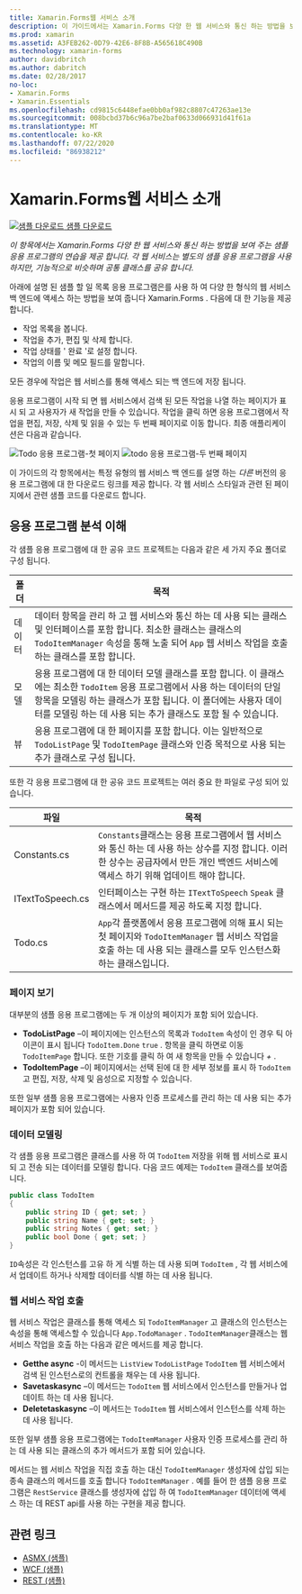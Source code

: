 ```yaml
---
title: Xamarin.Forms웹 서비스 소개
description: 이 가이드에서는 Xamarin.Forms 다양 한 웹 서비스와 통신 하는 방법을 보여 주는 샘플 응용 프로그램의 연습을 제공 합니다. 각 웹 서비스는 별도의 샘플 응용 프로그램을 사용 하지만, 기능적으로 비슷하며 공통 클래스를 공유 합니다.
ms.prod: xamarin
ms.assetid: A3FEB262-0D79-42E6-8F8B-A565618C490B
ms.technology: xamarin-forms
author: davidbritch
ms.author: dabritch
ms.date: 02/28/2017
no-loc:
- Xamarin.Forms
- Xamarin.Essentials
ms.openlocfilehash: cd9815c6448efae0bb0af982c8807c47263ae13e
ms.sourcegitcommit: 008bcbd37b6c96a7be2baf0633d066931d41f61a
ms.translationtype: MT
ms.contentlocale: ko-KR
ms.lasthandoff: 07/22/2020
ms.locfileid: "86938212"
---
```

# <a name="xamarinforms-web-services-introduction"></a>Xamarin.Forms웹 서비스 소개

[![샘플 다운로드](~/media/shared/download.png) 샘플 다운로드](https://docs.microsoft.com/samples/xamarin/xamarin-forms-samples/webservices-todorest)

_이 항목에서는 Xamarin.Forms 다양 한 웹 서비스와 통신 하는 방법을 보여 주는 샘플 응용 프로그램의 연습을 제공 합니다. 각 웹 서비스는 별도의 샘플 응용 프로그램을 사용 하지만, 기능적으로 비슷하며 공통 클래스를 공유 합니다._

아래에 설명 된 샘플 할 일 목록 응용 프로그램은를 사용 하 여 다양 한 형식의 웹 서비스 백 엔드에 액세스 하는 방법을 보여 줍니다 Xamarin.Forms . 다음에 대 한 기능을 제공 합니다.

- 작업 목록을 봅니다.
- 작업을 추가, 편집 및 삭제 합니다.
- 작업 상태를 ' 완료 '로 설정 합니다.
- 작업의 이름 및 메모 필드를 말합니다.

모든 경우에 작업은 웹 서비스를 통해 액세스 되는 백 엔드에 저장 됩니다.

응용 프로그램이 시작 되 면 웹 서비스에서 검색 된 모든 작업을 나열 하는 페이지가 표시 되 고 사용자가 새 작업을 만들 수 있습니다. 작업을 클릭 하면 응용 프로그램에서 작업을 편집, 저장, 삭제 및 읽을 수 있는 두 번째 페이지로 이동 합니다. 최종 애플리케이션은 다음과 같습니다.

![Todo 응용 프로그램-첫 페이지 ](introduction-images/app-example-1.png)
 ![ todo 응용 프로그램-두 번째 페이지](introduction-images/app-example-2.png)

이 가이드의 각 항목에서는 특정 유형의 웹 서비스 백 엔드를 설명 하는 *다른* 버전의 응용 프로그램에 대 한 다운로드 링크를 제공 합니다. 각 웹 서비스 스타일과 관련 된 페이지에서 관련 샘플 코드를 다운로드 합니다.

## <a name="understand-the-application-anatomy"></a>응용 프로그램 분석 이해

각 샘플 응용 프로그램에 대 한 공유 코드 프로젝트는 다음과 같은 세 가지 주요 폴더로 구성 됩니다.

|폴더|목적|
|--- |--- |
|데이터|데이터 항목을 관리 하 고 웹 서비스와 통신 하는 데 사용 되는 클래스 및 인터페이스를 포함 합니다. 최소한 클래스는 클래스의 `TodoItemManager` 속성을 통해 노출 되어 `App` 웹 서비스 작업을 호출 하는 클래스를 포함 합니다.|
|모델|응용 프로그램에 대 한 데이터 모델 클래스를 포함 합니다. 이 클래스에는 최소한 `TodoItem` 응용 프로그램에서 사용 하는 데이터의 단일 항목을 모델링 하는 클래스가 포함 됩니다. 이 폴더에는 사용자 데이터를 모델링 하는 데 사용 되는 추가 클래스도 포함 될 수 있습니다.|
|뷰|응용 프로그램에 대 한 페이지를 포함 합니다. 이는 일반적으로 `TodoListPage` 및 `TodoItemPage` 클래스와 인증 목적으로 사용 되는 추가 클래스로 구성 됩니다.|

또한 각 응용 프로그램에 대 한 공유 코드 프로젝트는 여러 중요 한 파일로 구성 되어 있습니다.

|파일|목적|
|--- |--- |
|Constants.cs|`Constants`클래스는 응용 프로그램에서 웹 서비스와 통신 하는 데 사용 하는 상수를 지정 합니다. 이러한 상수는 공급자에서 만든 개인 백엔드 서비스에 액세스 하기 위해 업데이트 해야 합니다.|
|ITextToSpeech.cs|인터페이스는 구현 하는 `ITextToSpeech` `Speak` 클래스에서 메서드를 제공 하도록 지정 합니다.|
|Todo.cs|`App`각 플랫폼에서 응용 프로그램에 의해 표시 되는 첫 페이지와 `TodoItemManager` 웹 서비스 작업을 호출 하는 데 사용 되는 클래스를 모두 인스턴스화하는 클래스입니다.|

### <a name="view-pages"></a>페이지 보기

대부분의 샘플 응용 프로그램에는 두 개 이상의 페이지가 포함 되어 있습니다.

- **TodoListPage** –이 페이지에는 인스턴스의 목록과 `TodoItem` 속성이 인 경우 틱 아이콘이 표시 됩니다 `TodoItem.Done` `true` . 항목을 클릭 하면로 이동 `TodoItemPage` 합니다. 또한 기호를 클릭 하 여 새 항목을 만들 수 있습니다 *+* .
- **TodoItemPage** –이 페이지에서는 선택 된에 대 한 세부 정보를 표시 하 `TodoItem` 고 편집, 저장, 삭제 및 음성으로 지정할 수 있습니다.

또한 일부 샘플 응용 프로그램에는 사용자 인증 프로세스를 관리 하는 데 사용 되는 추가 페이지가 포함 되어 있습니다.

### <a name="model-the-data"></a>데이터 모델링

각 샘플 응용 프로그램은 클래스를 사용 하 여 `TodoItem` 저장을 위해 웹 서비스로 표시 되 고 전송 되는 데이터를 모델링 합니다. 다음 코드 예제는 `TodoItem` 클래스를 보여줍니다.

```csharp
public class TodoItem
{
    public string ID { get; set; }
    public string Name { get; set; }
    public string Notes { get; set; }
    public bool Done { get; set; }
}
```

`ID`속성은 각 인스턴스를 고유 하 게 식별 하는 데 사용 되며 `TodoItem` , 각 웹 서비스에서 업데이트 하거나 삭제할 데이터를 식별 하는 데 사용 됩니다.

### <a name="invoke-web-service-operations"></a>웹 서비스 작업 호출

웹 서비스 작업은 클래스를 통해 액세스 되 `TodoItemManager` 고 클래스의 인스턴스는 속성을 통해 액세스할 수 있습니다 `App.TodoManager` . `TodoItemManager`클래스는 웹 서비스 작업을 호출 하는 다음과 같은 메서드를 제공 합니다.

- **Getthe async** -이 메서드는 `ListView` `TodoListPage` `TodoItem` 웹 서비스에서 검색 된 인스턴스로의 컨트롤을 채우는 데 사용 됩니다.
- **Savetaskasync** –이 메서드는 `TodoItem` 웹 서비스에서 인스턴스를 만들거나 업데이트 하는 데 사용 됩니다.
- **Deletetaskasync** –이 메서드는 `TodoItem` 웹 서비스에서 인스턴스를 삭제 하는 데 사용 됩니다.

또한 일부 샘플 응용 프로그램에는 `TodoItemManager` 사용자 인증 프로세스를 관리 하는 데 사용 되는 클래스의 추가 메서드가 포함 되어 있습니다.

메서드는 웹 서비스 작업을 직접 호출 하는 대신 `TodoItemManager` 생성자에 삽입 되는 종속 클래스의 메서드를 호출 합니다 `TodoItemManager` . 예를 들어 한 샘플 응용 프로그램은 `RestService` 클래스를 생성자에 삽입 하 여 `TodoItemManager` 데이터에 액세스 하는 데 REST api를 사용 하는 구현을 제공 합니다.

## <a name="related-links"></a>관련 링크

- [ASMX (샘플)](https://docs.microsoft.com/samples/xamarin/xamarin-forms-samples/webservices-todoasmx)
- [WCF (샘플)](https://docs.microsoft.com/samples/xamarin/xamarin-forms-samples/webservices-todowcf)
- [REST (샘플)](https://docs.microsoft.com/samples/xamarin/xamarin-forms-samples/webservices-todorest)

